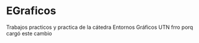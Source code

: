 # EGraficos
Trabajos practicos y practica de la cátedra Entornos Gráficos UTN frro
porq  cargó este cambio

